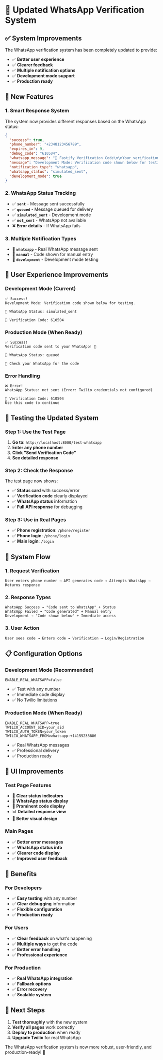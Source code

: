 # 📱 Updated WhatsApp Verification System

## ✅ **System Improvements**

The WhatsApp verification system has been completely updated to provide:

- ✅ **Better user experience**
- ✅ **Clearer feedback**
- ✅ **Multiple notification options**
- ✅ **Development mode support**
- ✅ **Production ready**

## 🔧 **New Features**

### **1. Smart Response System**
The system now provides different responses based on the WhatsApp status:

```json
{
  "success": true,
  "phone_number": "+2348123456789",
  "expires_in": 9,
  "debug_code": "610504",
  "whatsapp_message": "🔐 Fastify Verification Code\n\nYour verification code is: *610504*\n\nThis code will expire in 10 minutes.\n\nThank you for choosing Fastify! 🍽️",
  "message": "Development Mode: Verification code shown below for testing.",
  "notification_type": "whatsapp",
  "whatsapp_status": "simulated_sent",
  "development_mode": true
}
```

### **2. WhatsApp Status Tracking**
- ✅ **`sent`** - Message sent successfully
- ✅ **`queued`** - Message queued for delivery
- ✅ **`simulated_sent`** - Development mode
- ✅ **`not_sent`** - WhatsApp not available
- ❌ **Error details** - If WhatsApp fails

### **3. Multiple Notification Types**
- 📱 **`whatsapp`** - Real WhatsApp message sent
- 📝 **`manual`** - Code shown for manual entry
- 🧪 **`development`** - Development mode testing

## 🎯 **User Experience Improvements**

### **Development Mode (Current)**
```
✅ Success!
Development Mode: Verification code shown below for testing.

📱 WhatsApp Status: simulated_sent

🔢 Verification Code: 610504
```

### **Production Mode (When Ready)**
```
✅ Success!
Verification code sent to your WhatsApp! 📱

📱 WhatsApp Status: queued

🔢 Check your WhatsApp for the code
```

### **Error Handling**
```
❌ Error!
WhatsApp Status: not_sent (Error: Twilio credentials not configured)

🔢 Verification Code: 610504
Use this code to continue
```

## 🧪 **Testing the Updated System**

### **Step 1: Use the Test Page**
1. **Go to**: `http://localhost:8000/test-whatsapp`
2. **Enter any phone number**
3. **Click "Send Verification Code"**
4. **See detailed response**

### **Step 2: Check the Response**
The test page now shows:
- ✅ **Status card** with success/error
- ✅ **Verification code** clearly displayed
- ✅ **WhatsApp status** information
- ✅ **Full API response** for debugging

### **Step 3: Use in Real Pages**
- ✅ **Phone registration**: `/phone/register`
- ✅ **Phone login**: `/phone/login`
- ✅ **Main login**: `/login`

## 🔄 **System Flow**

### **1. Request Verification**
```
User enters phone number → API generates code → Attempts WhatsApp → Returns response
```

### **2. Response Types**
```
WhatsApp Success → "Code sent to WhatsApp" + Status
WhatsApp Failed → "Code generated" + Manual entry
Development → "Code shown below" + Immediate access
```

### **3. User Action**
```
User sees code → Enters code → Verification → Login/Registration
```

## 📋 **Configuration Options**

### **Development Mode (Recommended)**
```env
ENABLE_REAL_WHATSAPP=false
```
- ✅ Test with any number
- ✅ Immediate code display
- ✅ No Twilio limitations

### **Production Mode (When Ready)**
```env
ENABLE_REAL_WHATSAPP=true
TWILIO_ACCOUNT_SID=your_sid
TWILIO_AUTH_TOKEN=your_token
TWILIO_WHATSAPP_FROM=whatsapp:+14155238886
```
- ✅ Real WhatsApp messages
- ✅ Professional delivery
- ✅ Production ready

## 🎨 **UI Improvements**

### **Test Page Features**
- 🎯 **Clear status indicators**
- 📱 **WhatsApp status display**
- 🔢 **Prominent code display**
- 📊 **Detailed response view**
- 🎨 **Better visual design**

### **Main Pages**
- ✅ **Better error messages**
- ✅ **WhatsApp status info**
- ✅ **Clearer code display**
- ✅ **Improved user feedback**

## 🚀 **Benefits**

### **For Developers**
- ✅ **Easy testing** with any number
- ✅ **Clear debugging** information
- ✅ **Flexible configuration**
- ✅ **Production ready**

### **For Users**
- ✅ **Clear feedback** on what's happening
- ✅ **Multiple ways** to get the code
- ✅ **Better error handling**
- ✅ **Professional experience**

### **For Production**
- ✅ **Real WhatsApp integration**
- ✅ **Fallback options**
- ✅ **Error recovery**
- ✅ **Scalable system**

## 🎯 **Next Steps**

1. **Test thoroughly** with the new system
2. **Verify all pages** work correctly
3. **Deploy to production** when ready
4. **Upgrade Twilio** for real WhatsApp

The WhatsApp verification system is now more robust, user-friendly, and production-ready! 🚀 